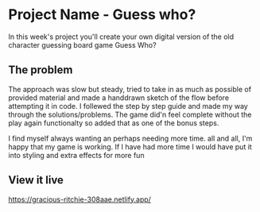 # Project Name - Guess who?

In this week's project you'll create your own digital version of the old character guessing board game Guess Who?

## The problem

The approach was slow but steady, tried to take in as much as possible of provided material and made a handdrawn sketch of the flow before attempting it in code. I follewed the step by step guide and made my way through the solutions/problems. The game did'n feel complete without the play again functionalty so added that as one of the bonus steps.

I find myself always wanting an perhaps needing more time. all and all, I'm happy that my game is working. If I have had more time I would have put it into styling and extra effects for more fun

## View it live

https://gracious-ritchie-308aae.netlify.app/
